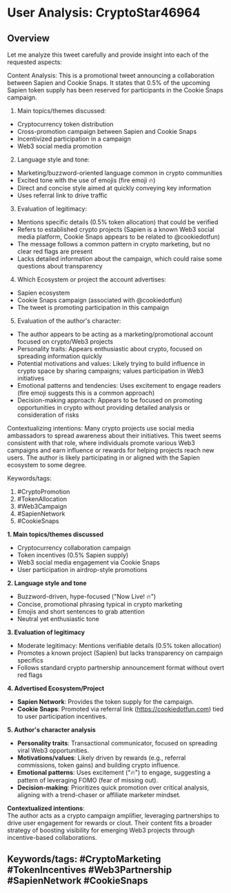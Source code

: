 # User Analysis: CryptoStar46964

## Overview

<think>
Let me analyze this tweet carefully and provide insight into each of the requested aspects:

Content Analysis:
This is a promotional tweet announcing a collaboration between Sapien and Cookie Snaps. It states that 0.5% of the upcoming Sapien token supply has been reserved for participants in the Cookie Snaps campaign.

1. Main topics/themes discussed:
- Cryptocurrency token distribution
- Cross-promotion campaign between Sapien and Cookie Snaps
- Incentivized participation in a campaign
- Web3 social media promotion

2. Language style and tone:
- Marketing/buzzword-oriented language common in crypto communities
- Excited tone with the use of emojis (fire emoji 🔥)
- Direct and concise style aimed at quickly conveying key information
- Uses referral link to drive traffic

3. Evaluation of legitimacy:
- Mentions specific details (0.5% token allocation) that could be verified
- Refers to established crypto projects (Sapien is a known Web3 social media platform, Cookie Snaps appears to be related to @cookiedotfun)
- The message follows a common pattern in crypto marketing, but no clear red flags are present
- Lacks detailed information about the campaign, which could raise some questions about transparency

4. Which Ecosystem or project the account advertises:
- Sapien ecosystem
- Cookie Snaps campaign (associated with @cookiedotfun)
- The tweet is promoting participation in this campaign

5. Evaluation of the author's character:
- The author appears to be acting as a marketing/promotional account focused on crypto/Web3 projects
- Personality traits: Appears enthusiastic about crypto, focused on spreading information quickly
- Potential motivations and values: Likely trying to build influence in crypto space by sharing campaigns; values participation in Web3 initiatives
- Emotional patterns and tendencies: Uses excitement to engage readers (fire emoji suggests this is a common approach)
- Decision-making approach: Appears to be focused on promoting opportunities in crypto without providing detailed analysis or consideration of risks

Contextualizing intentions:
Many crypto projects use social media ambassadors to spread awareness about their initiatives. This tweet seems consistent with that role, where individuals promote various Web3 campaigns and earn influence or rewards for helping projects reach new users. The author is likely participating in or aligned with the Sapien ecosystem to some degree.

Keywords/tags:
1. #CryptoPromotion
2. #TokenAllocation
3. #Web3Campaign
4. #SapienNetwork
5. #CookieSnaps
</think>

**1. Main topics/themes discussed**  
- Cryptocurrency collaboration campaign  
- Token incentives (0.5% Sapien supply)  
- Web3 social media engagement via Cookie Snaps  
- User participation in airdrop-style promotions  

**2. Language style and tone**  
- Buzzword-driven, hype-focused ("Now Live! 🔥")  
- Concise, promotional phrasing typical in crypto marketing  
- Emojis and short sentences to grab attention  
- Neutral yet enthusiastic tone  

**3. Evaluation of legitimacy**  
- Moderate legitimacy: Mentions verifiable details (0.5% token allocation)  
- Promotes a known project (Sapien) but lacks transparency on campaign specifics  
- Follows standard crypto partnership announcement format without overt red flags  

**4. Advertised Ecosystem/Project**  
- **Sapien Network**: Provides the token supply for the campaign.  
- **Cookie Snaps**: Promoted via referral link (https://cookiedotfun.com) tied to user participation incentives.  

**5. Author's character analysis**  
- **Personality traits**: Transactional communicator, focused on spreading viral Web3 opportunities.  
- **Motivations/values**: Likely driven by rewards (e.g., referral commissions, token gains) and building crypto influence.  
- **Emotional patterns**: Uses excitement ("🔥") to engage, suggesting a pattern of leveraging FOMO (fear of missing out).  
- **Decision-making**: Prioritizes quick promotion over critical analysis, aligning with a trend-chaser or affiliate marketer mindset.  

**Contextualized intentions**:  
The author acts as a crypto campaign amplifier, leveraging partnerships to drive user engagement for rewards or clout. Their content fits a broader strategy of boosting visibility for emerging Web3 projects through incentive-based collaborations.  

Keywords/tags: #CryptoMarketing #TokenIncentives #Web3Partnership #SapienNetwork #CookieSnaps
---
